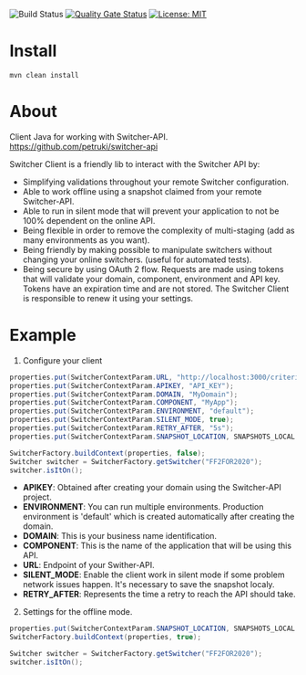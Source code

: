 ![Build Status](https://travis-ci.com/petruki/switcher-client.svg?branch=master)
[![Quality Gate Status](https://sonarcloud.io/api/project_badges/measure?project=switcher-client-java&metric=alert_status)](https://sonarcloud.io/dashboard?id=switcher-client-java)
[![License: MIT](https://img.shields.io/badge/License-MIT-yellow.svg)](https://opensource.org/licenses/MIT)

# Install  
`mvn clean install`

# About  
Client Java for working with Switcher-API.
https://github.com/petruki/switcher-api

Switcher Client is a friendly lib to interact with the Switcher API by:
- Simplifying validations throughout your remote Switcher configuration.
- Able to work offline using a snapshot claimed from your remote Switcher-API.
- Able to run in silent mode that will prevent your application to not be 100% dependent on the online API.
- Being flexible in order to remove the complexity of multi-staging (add as many environments as you want).
- Being friendly by making possible to manipulate switchers without changing your online switchers. (useful for automated tests).
- Being secure by using OAuth 2 flow. Requests are made using tokens that will validate your domain, component, environment and API key.
Tokens have an expiration time and are not stored. The Switcher Client is responsible to renew it using your settings.

# Example
1) Configure your client
```java
properties.put(SwitcherContextParam.URL, "http://localhost:3000/criteria");
properties.put(SwitcherContextParam.APIKEY, "API_KEY");
properties.put(SwitcherContextParam.DOMAIN, "MyDomain");
properties.put(SwitcherContextParam.COMPONENT, "MyApp");
properties.put(SwitcherContextParam.ENVIRONMENT, "default");
properties.put(SwitcherContextParam.SILENT_MODE, true);
properties.put(SwitcherContextParam.RETRY_AFTER, "5s");
properties.put(SwitcherContextParam.SNAPSHOT_LOCATION, SNAPSHOTS_LOCAL + "default.json");

SwitcherFactory.buildContext(properties, false);
Switcher switcher = SwitcherFactory.getSwitcher("FF2FOR2020");
switcher.isItOn();
```

- **APIKEY**: Obtained after creating your domain using the Switcher-API project.
- **ENVIRONMENT**: You can run multiple environments. Production environment is 'default' which is created automatically after creating the domain.
- **DOMAIN**: This is your business name identification.
- **COMPONENT**: This is the name of the application that will be using this API.
- **URL**: Endpoint of your Swither-API.
- **SILENT_MODE**: Enable the client work in silent mode if some problem network issues happen. It's necessary to save the snapshot localy.
- **RETRY_AFTER**: Represents the time a retry to reach the API should take.

2) Settings for the offline mode.
```java
properties.put(SwitcherContextParam.SNAPSHOT_LOCATION, SNAPSHOTS_LOCAL + "default.json");
SwitcherFactory.buildContext(properties, true);

Switcher switcher = SwitcherFactory.getSwitcher("FF2FOR2020");
switcher.isItOn();
```